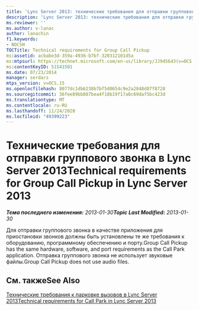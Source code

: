```yaml
---
title: 'Lync Server 2013: технические требования для отправки группового звонка'
description: 'Lync Server 2013: технические требования для отправки группового звонка.'
ms.reviewer: ''
ms.author: v-lanac
author: lanachin
f1.keywords:
- NOCSH
TOCTitle: Technical requirements for Group Call Pickup
ms:assetid: acbabe3d-359a-4936-b7bf-320312101d5a
ms:mtpsurl: https://technet.microsoft.com/en-us/library/JJ945643(v=OCS.15)
ms:contentKeyID: 51541501
ms.date: 07/23/2014
manager: serdars
mtps_version: v=OCS.15
ms.openlocfilehash: 8077dc1db6238b7bf5d0654c9e2a2848d87f8728
ms.sourcegitcommit: 36fee89bb887bea4f18b19f17a8c69daf5bc423d
ms.translationtype: MT
ms.contentlocale: ru-RU
ms.lasthandoff: 11/24/2020
ms.locfileid: "49399223"
---
```

# <a name="technical-requirements-for-group-call-pickup-in-lync-server-2013"></a><span data-ttu-id="7b5ac-103">Технические требования для отправки группового звонка в Lync Server 2013</span><span class="sxs-lookup"><span data-stu-id="7b5ac-103">Technical requirements for Group Call Pickup in Lync Server 2013</span></span>

<div data-xmlns="http://www.w3.org/1999/xhtml">

<div class="topic" data-xmlns="http://www.w3.org/1999/xhtml" data-msxsl="urn:schemas-microsoft-com:xslt" data-cs="https://msdn.microsoft.com/">

<div data-asp="https://msdn2.microsoft.com/asp">



</div>

<div id="mainSection">

<div id="mainBody"><span data-ttu-id="7b5ac-104">

<span> </span></span><span class="sxs-lookup"><span data-stu-id="7b5ac-104">

<span> </span></span></span>

<span data-ttu-id="7b5ac-105">_**Тема последнего изменения:** 2013-01-30_</span><span class="sxs-lookup"><span data-stu-id="7b5ac-105">_**Topic Last Modified:** 2013-01-30_</span></span>

<span data-ttu-id="7b5ac-106">Для отправки группового звонка в качестве приложения для приостановки звонков должны быть установлены те же требования к оборудованию, программному обеспечению и порту.</span><span class="sxs-lookup"><span data-stu-id="7b5ac-106">Group Call Pickup has the same hardware, software, and port requirements as the Call Park application.</span></span> <span data-ttu-id="7b5ac-107">Отправка группового звонка не использует звуковые файлы.</span><span class="sxs-lookup"><span data-stu-id="7b5ac-107">Group Call Pickup does not use audio files.</span></span>

<div>

## <a name="see-also"></a><span data-ttu-id="7b5ac-108">См. также</span><span class="sxs-lookup"><span data-stu-id="7b5ac-108">See Also</span></span>


[<span data-ttu-id="7b5ac-109">Технические требования к парковке вызовов в Lync Server 2013</span><span class="sxs-lookup"><span data-stu-id="7b5ac-109">Technical requirements for Call Park in Lync Server 2013</span></span>](lync-server-2013-technical-requirements-for-call-park.md)  
  

<span data-ttu-id="7b5ac-110"></div>

</div>

<span> </span>

</div>

</div>

</span><span class="sxs-lookup"><span data-stu-id="7b5ac-110"></div>

</div>

<span> </span>

</div>

</div>

</span></span></div>

